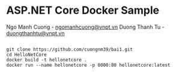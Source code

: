 # ASP.NET Core Docker Sample

Ngo Manh Cuong - ngomanhcuong@vnpt.vn
Duong Thanh Tu - duongthanhtu@vnpt.vn



```console

git clone https://github.com/cuongnm39/bai1.git
cd HelloNetCore
docker build -t hellonetcore . 
docker run --name hellonetcore -p 8000:80 hellonetcore:latest
```
